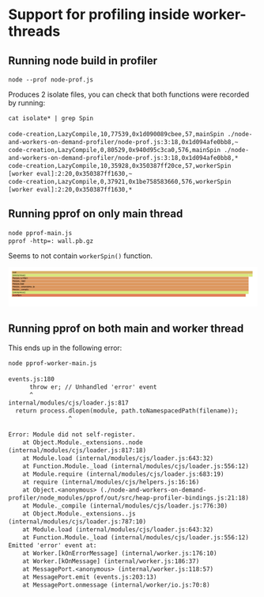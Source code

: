 # Support for profiling inside worker-threads

## Running node build in profiler

```
node --prof node-prof.js
```

Produces 2 isolate files, you can check that both functions were recorded by running:

```
cat isolate* | grep Spin

code-creation,LazyCompile,10,77539,0x1d090089cbee,57,mainSpin ./node-and-workers-on-demand-profiler/node-prof.js:3:18,0x1d094afe0bb8,~
code-creation,LazyCompile,0,80529,0x940d95c3ca0,576,mainSpin ./node-and-workers-on-demand-profiler/node-prof.js:3:18,0x1d094afe0bb8,*
code-creation,LazyCompile,10,35928,0x350387ff20ce,57,workerSpin [worker eval]:2:20,0x350387ff1630,~
code-creation,LazyCompile,0,37921,0x1be758583660,576,workerSpin [worker eval]:2:20,0x350387ff1630,*
```

## Running pprof on only main thread

```
node pprof-main.js
pprof -http=: wall.pb.gz
```

Seems to not contain `workerSpin()` function.

![flamegraph](flamegraph.png)


## Running pprof on both main and worker thread

This ends up in the following error:

```
node pprof-worker-main.js

events.js:180
      throw er; // Unhandled 'error' event
      ^
internal/modules/cjs/loader.js:817
  return process.dlopen(module, path.toNamespacedPath(filename));
                 ^

Error: Module did not self-register.
    at Object.Module._extensions..node (internal/modules/cjs/loader.js:817:18)
    at Module.load (internal/modules/cjs/loader.js:643:32)
    at Function.Module._load (internal/modules/cjs/loader.js:556:12)
    at Module.require (internal/modules/cjs/loader.js:683:19)
    at require (internal/modules/cjs/helpers.js:16:16)
    at Object.<anonymous> (./node-and-workers-on-demand-profiler/node_modules/pprof/out/src/heap-profiler-bindings.js:21:18)
    at Module._compile (internal/modules/cjs/loader.js:776:30)
    at Object.Module._extensions..js (internal/modules/cjs/loader.js:787:10)
    at Module.load (internal/modules/cjs/loader.js:643:32)
    at Function.Module._load (internal/modules/cjs/loader.js:556:12)
Emitted 'error' event at:
    at Worker.[kOnErrorMessage] (internal/worker.js:176:10)
    at Worker.[kOnMessage] (internal/worker.js:186:37)
    at MessagePort.<anonymous> (internal/worker.js:118:57)
    at MessagePort.emit (events.js:203:13)
    at MessagePort.onmessage (internal/worker/io.js:70:8)
```
